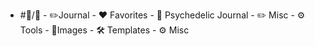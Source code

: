 - #🔵/💬 - ✏️Journal - ❤️ Favorites - 🍄 Psychedelic Journal - ✏️ Misc - ⚙️ Tools - 📸Images - 🛠 Templates - ⚙️ Misc